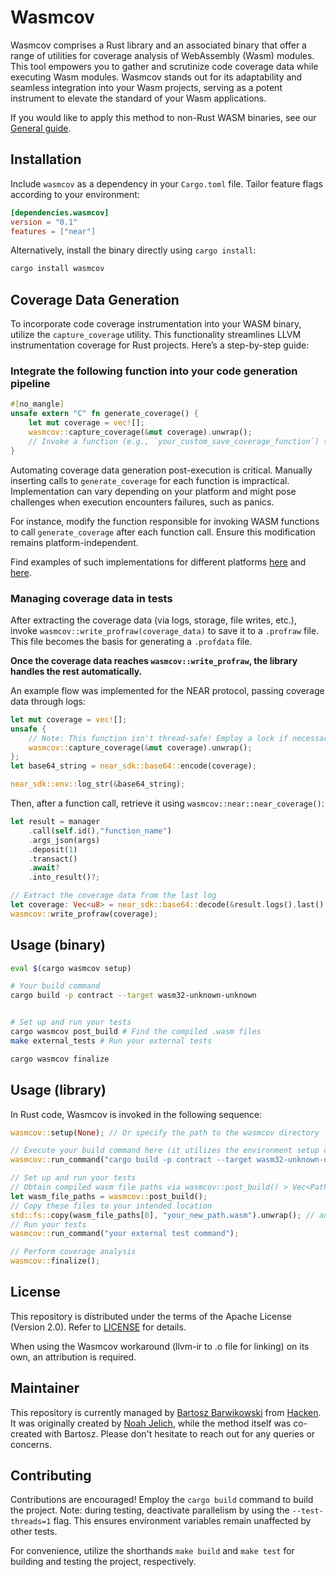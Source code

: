 # Wasmcov

Wasmcov comprises a Rust library and an associated binary that offer a range of utilities for coverage analysis of WebAssembly (Wasm) modules. This tool empowers you to gather and scrutinize code coverage data while executing Wasm modules. Wasmcov stands out for its adaptability and seamless integration into your Wasm projects, serving as a potent instrument to elevate the standard of your Wasm applications.

If you would like to apply this method to non-Rust WASM binaries, see our [General guide](https://hknio.github.io/wasmcov/docs/General).

## Installation

Include `wasmcov` as a dependency in your `Cargo.toml` file. Tailor feature flags according to your environment:

```toml
[dependencies.wasmcov]
version = "0.1"
features = ["near"]
```

Alternatively, install the binary directly using `cargo install`:

```bash
cargo install wasmcov
```

## Coverage Data Generation

To incorporate code coverage instrumentation into your WASM binary, utilize the `capture_coverage` utility. This functionality streamlines LLVM instrumentation coverage for Rust projects. Here’s a step-by-step guide:

### Integrate the following function into your code generation pipeline

```rust
#[no_mangle]
unsafe extern "C" fn generate_coverage() {
    let mut coverage = vec![];
    wasmcov::capture_coverage(&mut coverage).unwrap();
    // Invoke a function (e.g., `your_custom_save_coverage_function`) to preserve the coverage data or utilize `println!` for debugging.
}
```

Automating coverage data generation post-execution is critical. Manually inserting calls to `generate_coverage` for each function is impractical. Implementation can vary depending on your platform and might pose challenges when execution encounters failures, such as panics.

For instance, modify the function responsible for invoking WASM functions to call `generate_coverage` after each function call. Ensure this modification remains platform-independent.

Find examples of such implementations for different platforms [here](https://github.com/hknio/wasmcov-near-sdk-rs/compare/hknio:wasmcov-near-sdk-rs:55020df8e99057815685b75b70955cb79a9dfe28...wasmcov) and [here](https://github.com/radixdlt/radixdlt-scrypto/pull/1640/files).

### Managing coverage data in tests

After extracting the coverage data (via logs, storage, file writes, etc.), invoke `wasmcov::write_profraw(coverage_data)` to save it to a `.profraw` file. This file becomes the basis for generating a `.profdata` file.

**Once the coverage data reaches `wasmcov::write_profraw`, the library handles the rest automatically.**

An example flow was implemented for the NEAR protocol, passing coverage data through logs:

```rust
let mut coverage = vec![];
unsafe {
    // Note: This function isn't thread-safe! Employ a lock if necessary.
    wasmcov::capture_coverage(&mut coverage).unwrap();
};
let base64_string = near_sdk::base64::encode(coverage);

near_sdk::env::log_str(&base64_string);
```

Then, after a function call, retrieve it using `wasmcov::near::near_coverage()`:

```rust
let result = manager
    .call(self.id(),"function_name")
    .args_json(args)
    .deposit(1)
    .transact()
    .await?
    .into_result()?;

// Extract the coverage data from the last log
let coverage: Vec<u8> = near_sdk::base64::decode(&result.logs().last().unwrap()).unwrap();
wasmcov::write_profraw(coverage);
```

## Usage (binary)

```bash
eval $(cargo wasmcov setup)

# Your build command
cargo build -p contract --target wasm32-unknown-unknown


# Set up and run your tests
cargo wasmcov post_build # Find the compiled .wasm files
make external_tests # Run your external tests

cargo wasmcov finalize
```

## Usage (library)

In Rust code, Wasmcov is invoked in the following sequence:

```rust
wasmcov::setup(None); // Or specify the path to the wasmcov directory

// Execute your build command here (it utilizes the environment setup created by wasmcov::setup)
wasmcov::run_command("cargo build -p contract --target wasm32-unknown-unknown");

// Set up and run your tests
// Obtain compiled wasm file paths via wasmcov::post_build() > Vec<PathBuf> function
let wasm_file_paths = wasmcov::post_build();
// Copy these files to your intended location
std::fs::copy(wasm_file_paths[0], "your_new_path.wasm").unwrap(); // and so on
// Run your tests
wasmcov::run_command("your external test command");

// Perform coverage analysis
wasmcov::finalize();
```

## License

This repository is distributed under the terms of the Apache License (Version 2.0). Refer to [LICENSE](LICENSE) for details.

When using the Wasmcov workaround (llvm-ir to .o file for linking) on its own, an attribution is required.

## Maintainer

This repository is currently managed by [Bartosz Barwikowski](https://www.linkedin.com/in/bbarwik/) from [Hacken](https://hacken.io/). It was originally created by [Noah Jelich](https://www.linkedin.com/in/njelich/), while the method itself was co-created with Bartosz. Please don't hesitate to reach out for any queries or concerns.

## Contributing

Contributions are encouraged! Employ the `cargo build` command to build the project. Note: during testing, deactivate parallelism by using the `--test-threads=1` flag. This ensures environment variables remain unaffected by other tests.

For convenience, utilize the shorthands `make build` and `make test` for building and testing the project, respectively.
